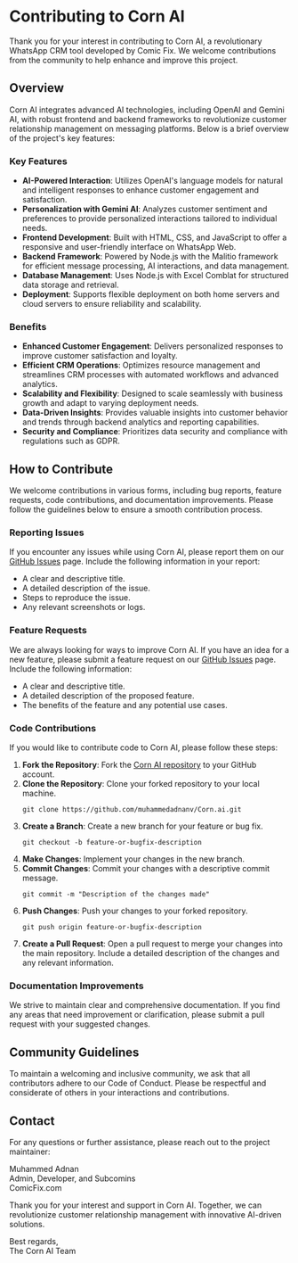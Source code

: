 # Contributing to Corn AI

Thank you for your interest in contributing to Corn AI, a revolutionary WhatsApp CRM tool developed by Comic Fix. We welcome contributions from the community to help enhance and improve this project.

## Overview

Corn AI integrates advanced AI technologies, including OpenAI and Gemini AI, with robust frontend and backend frameworks to revolutionize customer relationship management on messaging platforms. Below is a brief overview of the project's key features:

### Key Features

- **AI-Powered Interaction**: Utilizes OpenAI's language models for natural and intelligent responses to enhance customer engagement and satisfaction.
- **Personalization with Gemini AI**: Analyzes customer sentiment and preferences to provide personalized interactions tailored to individual needs.
- **Frontend Development**: Built with HTML, CSS, and JavaScript to offer a responsive and user-friendly interface on WhatsApp Web.
- **Backend Framework**: Powered by Node.js with the Malitio framework for efficient message processing, AI interactions, and data management.
- **Database Management**: Uses Node.js with Excel Comblat for structured data storage and retrieval.
- **Deployment**: Supports flexible deployment on both home servers and cloud servers to ensure reliability and scalability.

### Benefits

- **Enhanced Customer Engagement**: Delivers personalized responses to improve customer satisfaction and loyalty.
- **Efficient CRM Operations**: Optimizes resource management and streamlines CRM processes with automated workflows and advanced analytics.
- **Scalability and Flexibility**: Designed to scale seamlessly with business growth and adapt to varying deployment needs.
- **Data-Driven Insights**: Provides valuable insights into customer behavior and trends through backend analytics and reporting capabilities.
- **Security and Compliance**: Prioritizes data security and compliance with regulations such as GDPR.

## How to Contribute

We welcome contributions in various forms, including bug reports, feature requests, code contributions, and documentation improvements. Please follow the guidelines below to ensure a smooth contribution process.

### Reporting Issues

If you encounter any issues while using Corn AI, please report them on our [GitHub Issues](https://github.com/ComicFix/CornAI/issues) page. Include the following information in your report:

- A clear and descriptive title.
- A detailed description of the issue.
- Steps to reproduce the issue.
- Any relevant screenshots or logs.

### Feature Requests

We are always looking for ways to improve Corn AI. If you have an idea for a new feature, please submit a feature request on our [GitHub Issues](https://github.com/ComicFix/CornAI/issues) page. Include the following information:

- A clear and descriptive title.
- A detailed description of the proposed feature.
- The benefits of the feature and any potential use cases.

### Code Contributions

If you would like to contribute code to Corn AI, please follow these steps:

1. **Fork the Repository**: Fork the [Corn AI repository](https://github.com/ComicFix/CornAI) to your GitHub account.
2. **Clone the Repository**: Clone your forked repository to your local machine.
   ```
   git clone https://github.com/muhammedadnanv/Corn.ai.git
   ```
3. **Create a Branch**: Create a new branch for your feature or bug fix.
   ```
   git checkout -b feature-or-bugfix-description
   ```
4. **Make Changes**: Implement your changes in the new branch.
5. **Commit Changes**: Commit your changes with a descriptive commit message.
   ```
   git commit -m "Description of the changes made"
   ```
6. **Push Changes**: Push your changes to your forked repository.
   ```
   git push origin feature-or-bugfix-description
   ```
7. **Create a Pull Request**: Open a pull request to merge your changes into the main repository. Include a detailed description of the changes and any relevant information.

### Documentation Improvements

We strive to maintain clear and comprehensive documentation. If you find any areas that need improvement or clarification, please submit a pull request with your suggested changes.

## Community Guidelines

To maintain a welcoming and inclusive community, we ask that all contributors adhere to our Code of Conduct. Please be respectful and considerate of others in your interactions and contributions.

## Contact

For any questions or further assistance, please reach out to the project maintainer:

Muhammed Adnan  
Admin, Developer, and Subcomins  
ComicFix.com

Thank you for your interest and support in Corn AI. Together, we can revolutionize customer relationship management with innovative AI-driven solutions.

Best regards,  
The Corn AI Team
